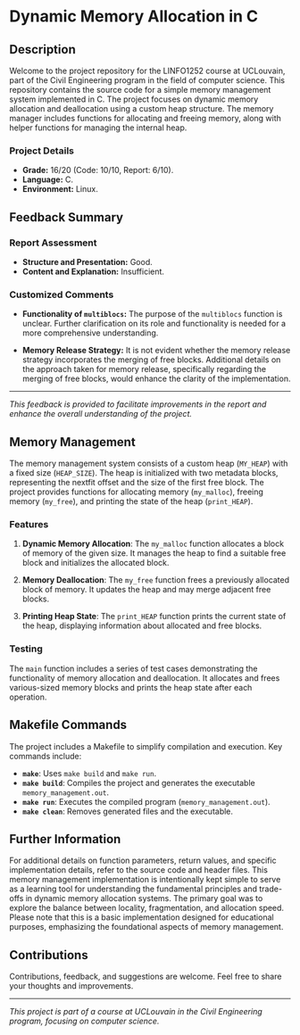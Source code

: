 # Dynamic Memory Allocation in C

## Description

Welcome to the project repository for the LINFO1252 course at UCLouvain, part of the Civil Engineering program in the field of computer science. This repository contains the source code for a simple memory management system implemented in C. The project focuses on dynamic memory allocation and deallocation using a custom heap structure. The memory manager includes functions for allocating and freeing memory, along with helper functions for managing the internal heap.

### Project Details
- **Grade:** 16/20 (Code: 10/10, Report: 6/10).
- **Language:** C.
- **Environment:** Linux.

## Feedback Summary

### Report Assessment
- **Structure and Presentation:** Good.
- **Content and Explanation:** Insufficient.
  
### Customized Comments
- **Functionality of `multiblocs`:** The purpose of the `multiblocs` function is unclear. Further clarification on its role and functionality is needed for a more comprehensive understanding.

- **Memory Release Strategy:** It is not evident whether the memory release strategy incorporates the merging of free blocks. Additional details on the approach taken for memory release, specifically regarding the merging of free blocks, would enhance the clarity of the implementation.

---
*This feedback is provided to facilitate improvements in the report and enhance the overall understanding of the project.*


## Memory Management

The memory management system consists of a custom heap (`MY_HEAP`) with a fixed size (`HEAP_SIZE`). The heap is initialized with two metadata blocks, representing the nextfit offset and the size of the first free block. The project provides functions for allocating memory (`my_malloc`), freeing memory (`my_free`), and printing the state of the heap (`print_HEAP`).

### Features

1. **Dynamic Memory Allocation**: The `my_malloc` function allocates a block of memory of the given size. It manages the heap to find a suitable free block and initializes the allocated block.

2. **Memory Deallocation**: The `my_free` function frees a previously allocated block of memory. It updates the heap and may merge adjacent free blocks.

3. **Printing Heap State**: The `print_HEAP` function prints the current state of the heap, displaying information about allocated and free blocks.

### Testing

The `main` function includes a series of test cases demonstrating the functionality of memory allocation and deallocation. It allocates and frees various-sized memory blocks and prints the heap state after each operation.

## Makefile Commands

The project includes a Makefile to simplify compilation and execution. Key commands include:

- **`make`**: Uses `make build` and `make run`.
- **`make build`**: Compiles the project and generates the executable `memory_management.out`.
- **`make run`**: Executes the compiled program (`memory_management.out`).
- **`make clean`**: Removes generated files and the executable.

## Further Information

For additional details on function parameters, return values, and specific implementation details, refer to the source code and header files.
This memory management implementation is intentionally kept simple to serve as a learning tool for understanding the fundamental principles and trade-offs in dynamic memory allocation systems. The primary goal was to explore the balance between locality, fragmentation, and allocation speed. Please note that this is a basic implementation designed for educational purposes, emphasizing the foundational aspects of memory management.

## Contributions

Contributions, feedback, and suggestions are welcome. Feel free to share your thoughts and improvements.

---
*This project is part of a course at UCLouvain in the Civil Engineering program, focusing on computer science.*